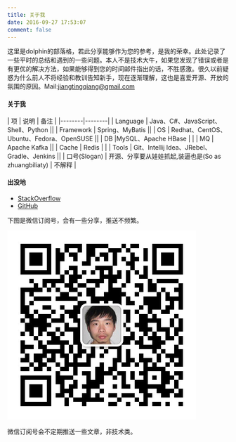 ```yaml
---
title: 关于我
date: 2016-09-27 17:53:07
comment: false
---
```


这里是dolphin的部落格，若此分享能够作为您的参考，是我的荣幸。此处记录了一些平时的总结和遇到的一些问题。本人不是技术大牛，如果您发现了错误或者是有更优的解决方法，如果能够得到您的时间邮件指出的话，不胜感激。很久以前疑惑为什么前人不将经验和教训告知新手，现在逐渐理解，这也是喜爱开源、开放的氛围的原因。Mail:jiangtingqiang@gmail.com

#### 关于我

| 项 | 说明 | 备注 |
|--------|--------|
| Language | Java、C#、JavaScript、Shell、Python ||
| Framework | Spring、MyBatis ||
| OS | Redhat、CentOS、Ubuntu、Fedora、OpenSUSE ||
| DB |MySQL、Apache HBase | |
| MQ | Apache Kafka ||
| Cache | Redis | |
| Tools | Git、Intellij Idea、JRebel、Gradle、Jenkins ||
| 口号(Slogan) | 开源、分享要从娃娃抓起,装逼也是(So as zhuangbiliaty) | 不解释 |

#### 出没地

* [StackOverflow](http://stackoverflow.com/users/2628868/dolphin)
* [GitHub](https://github.com/jiangxiaoqiang/)

下图是微信订阅号，会有一些分享，推送不频繁。

![qr](./index/qrcode.jpg)

微信订阅号会不定期推送一些文章，非技术类。
